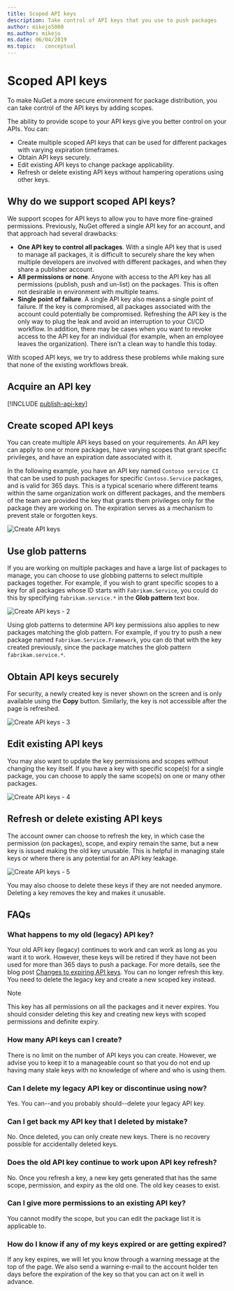 ```yaml
---
title: Scoped API keys
description: Take control of API keys that you use to push packages
author: mikejo5000
ms.author: mikejo
ms.date: 06/04/2019
ms.topic:   conceptual
---
```


# Scoped API keys

To make NuGet a more secure environment for package distribution, you can take control of the API keys by adding scopes.

The ability to provide scope to your API keys give you better control on your APIs. You can:

- Create multiple scoped API keys that can be used for different packages with varying expiration timeframes.
- Obtain API keys securely.
- Edit existing API keys to change package applicability.
- Refresh or delete existing API keys without hampering operations using other keys.

## Why do we support scoped API keys?

We support scopes for API keys to allow you to have more fine-grained permissions. Previously, NuGet offered a single API key for an account, and that approach had several drawbacks:

- **One API key to control all packages**. With a single API key that is used to manage all packages, it is difficult to securely share the key when multiple developers are involved with different packages, and when they share a publisher account.
- **All permissions or none**. Anyone with access to the API key has all permissions (publish, push and un-list) on the packages. This is often not desirable in environment with multiple teams.
- **Single point of failure**. A single API key also means a single point of failure. If the key is compromised, all packages associated with the account could potentially be compromised. Refreshing the API key is the only way to plug the leak and avoid an interruption to your CI/CD workflow. In addition, there may be cases when you want to revoke access to the API key for an individual (for example, when an employee leaves the organization). There isn’t a clean way to handle this today.

With scoped API keys, we try to address these problems while making sure that none of the existing workflows break.

## Acquire an API key

[!INCLUDE [publish-api-key](../quickstart/includes/publish-api-key.md)]

## Create scoped API keys

You can create multiple API keys based on your requirements. An API key can apply to one or more packages, have varying scopes that grant specific privileges, and have an expiration date associated with it.

In the following example, you have an API key named `Contoso service CI` that can be used to push packages for specific `Contoso.Service` packages, and is valid for 365 days. This is a typical scenario where different teams within the same organization work on different packages, and the members of the team are provided the key that grants them privileges only for the package they are working on. The expiration serves as a mechanism to prevent stale or forgotten keys.

![Create API keys](media/scoped-api-keys-create-new.png)

## Use glob patterns

If you are working on multiple packages and have a large list of packages to manage, you can choose to use globbing patterns to select multiple packages together. For example, if you wish to grant specific scopes to a key for all packages whose ID starts with `Fabrikam.Service`, you could do this by specifying `fabrikam.service.*` in the **Glob pattern** text box.

![Create API keys - 2](media/scoped-api-keys-glob-pattern.png)

Using glob patterns to determine API key permissions also applies to new packages matching the glob pattern. For example, if you try to push a new package named `Fabrikam.Service.Framework`, you can do that with the key created previously, since the package matches the glob pattern `fabrikam.service.*`.

## Obtain API keys securely

For security, a newly created key is never shown on the screen and is only available using the **Copy** button. Similarly, the key is not accessible after the page is refreshed.

![Create API keys - 3](media/scoped-api-keys-obtain-keys.png)

## Edit existing API keys

You may also want to update the key permissions and scopes without changing the key itself. If you have a key with specific scope(s) for a single package, you can choose to apply the same scope(s) on one or many other packages.

![Create API keys - 4](media/scoped-api-keys-edit.png)

## Refresh or delete existing API keys

The account owner can choose to refresh the key, in which case the permission (on packages), scope, and expiry remain the same, but a new key is issued making the old key unusable. This is helpful in managing stale keys or where there is any potential for an API key leakage.

![Create API keys - 5](media/scoped-api-keys-refresh.png)

You may also choose to delete these keys if they are not needed anymore. Deleting a key removes the key and makes it unusable.

## FAQs

### What happens to my old (legacy) API key?

Your old API key (legacy) continues to work and can work as long as you want it to work. However, these keys will be retired if they have not been used for more than 365 days to push a package. For more details, see the blog post [Changes to expiring API keys](https://blog.nuget.org/20160825/Changes-to-Expiring-API-Keys.html). You can no longer refresh this key. You need to delete the legacy key and create a new scoped key instead.

> [!NOTE]
> This key has all permissions on all the packages and it never expires. You should consider deleting this key and creating new keys with scoped permissions and definite expiry.

### How many API keys can I create?

There is no limit on the number of API keys you can create. However, we advise you to keep it to a manageable count so that you do not end up having many stale keys with no knowledge of where and who is using them.

### Can I delete my legacy API key or discontinue using now?

Yes. You can--and you probably should--delete your legacy API key.

### Can I get back my API key that I deleted by mistake?

No. Once deleted, you can only create new keys. There is no recovery possible for accidentally deleted keys.

### Does the old API key continue to work upon API key refresh?

No. Once you refresh a key, a new key gets generated that has the same scope, permission, and expiry as the old one. The old key ceases to exist.

### Can I give more permissions to an existing API key?

You cannot modify the scope, but you can edit the package list it is applicable to.

### How do I know if any of my keys expired or are getting expired?

If any key expires, we will let you know through a warning message at the top of the page. We also send a warning e-mail to the account holder ten days before the expiration of the key so that you can act on it well in advance.